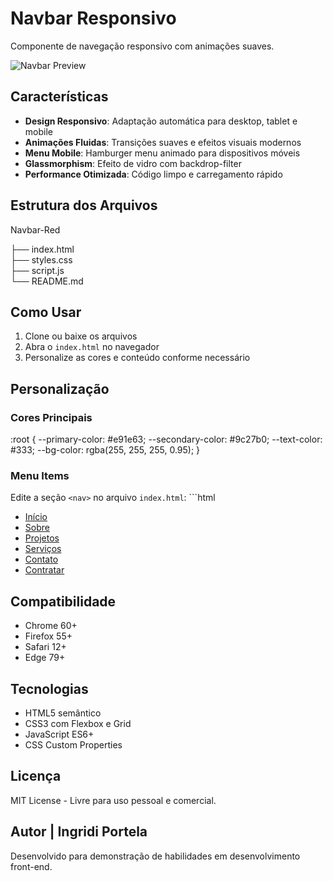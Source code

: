 # Navbar Responsivo

Componente de navegação responsivo com animações suaves.

![Navbar Preview](https://hebbkx1anhila5yf.public.blob.vercel-storage.com/image-MI3Kyk8Sog69VYEDOedNY0IFnSuisH.png)

## Características

- **Design Responsivo**: Adaptação automática para desktop, tablet e mobile
- **Animações Fluidas**: Transições suaves e efeitos visuais modernos
- **Menu Mobile**: Hamburger menu animado para dispositivos móveis
- **Glassmorphism**: Efeito de vidro com backdrop-filter
- **Performance Otimizada**: Código limpo e carregamento rápido

## Estrutura dos Arquivos


Navbar-Red

├── index.html      
├── styles.css   
├── script.js     
└── README.md     


## Como Usar

1. Clone ou baixe os arquivos
2. Abra o `index.html` no navegador
3. Personalize as cores e conteúdo conforme necessário

## Personalização

### Cores Principais

:root {
  --primary-color: #e91e63;
  --secondary-color: #9c27b0;
  --text-color: #333;
  --bg-color: rgba(255, 255, 255, 0.95);
}

### Menu Items
Edite a seção `<nav>` no arquivo `index.html`:
\`\`\`html
<ul class="nav-links">
  <li><a href="#home">Início</a></li>
  <li><a href="#sobre">Sobre</a></li>
  <li><a href="#projetos">Projetos</a></li>
  <li><a href="#Serviços">Serviços</a></li>
  <li><a href="#Contato">Contato</a></li>
  <li><a href="#Contratar">Contratar</a></li>

  </ul>


## Compatibilidade

- Chrome 60+
- Firefox 55+
- Safari 12+
- Edge 79+

## Tecnologias

- HTML5 semântico
- CSS3 com Flexbox e Grid
- JavaScript ES6+
- CSS Custom Properties

## Licença

MIT License - Livre para uso pessoal e comercial.

## Autor | Ingridi Portela

Desenvolvido para demonstração de habilidades em desenvolvimento front-end.
